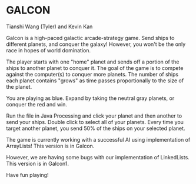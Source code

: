GALCON
======
Tianshi Wang (Tyler) and Kevin Kan

Galcon is a high-paced galactic arcade-strategy game. Send ships to different planets, and conquer the galaxy! However, you won't be the only race in hopes of world domination.

The player starts with one "home" planet and sends off a portion of the ships to another planet to conquer it. The goal of the game is to compete against the computer(s) to conquer more planets. The number of ships each planet contains "grows" as time passes proportionally to the size of the planet. 

You are playing as blue. Expand by taking the neutral gray planets, or conquer the red and win.

Run the file in Java Processing and click your planet and then another to send your ships. Double click to select all of your planets. Every time you target another planet, you send 50% of the ships on your selected planet.

The game is currently working with a successful AI using implementation of ArrayLists! This version is in Galcon.

However, we are having some bugs with our implementation of LinkedLists. This version is in Galcon1.

Have fun playing!
